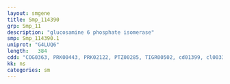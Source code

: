 ```yaml
---
layout: smgene
title: Smp_114390
grp: Smp_11
description: "glucosamine 6 phosphate isomerase"
smp: Smp_114390.1
uniprot: "G4LUQ6"
length:   384
cdd: "COG0363, PRK00443, PRK02122, PTZ00285, TIGR00502, cd01399, cl00339, pfam01182"
kk: ns
categories: sm
---
```

